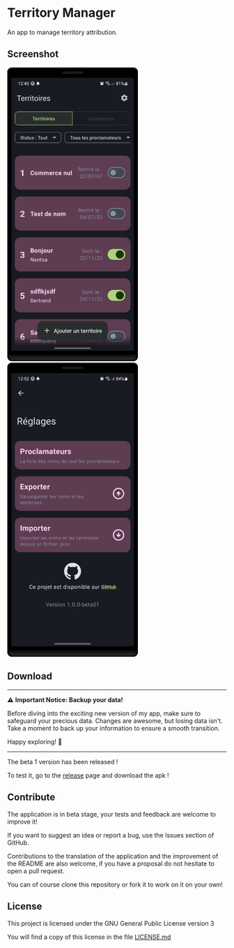 # Territory Manager

An app to manage territory attribution.

## Screenshot
<img src="/screenshots/home.png" width="300"/> <img src="/screenshots/settings.png" width="300"/>

## Download

---------------------

⚠️ **Important Notice: Backup your data!**

Before diving into the exciting new version of my app, make sure to safeguard your precious data. Changes are awesome, but losing data isn't. Take a moment to back up your information to ensure a smooth transition.

Happy exploring! 🚀

----------------------

The beta 1 version has been released !

To test it, go to the [release](https://github.com/Swiftapp-hub/Territory-Manager/releases) page and download the apk !

## Contribute

The application is in beta stage, your tests and feedback are welcome to improve it!

If you want to suggest an idea or report a bug, use the Issues section of GitHub.

Contributions to the translation of the application and the improvement of the README are also welcome, if you have a proposal do not hesitate to open
a pull request.

You can of course clone this repository or fork it to work on it on your own!

## License

This project is licensed under the GNU General Public License version 3

You will find a copy of this license in the file [LICENSE.md](https://github.com/Swiftapp-hub/Swifty-Assistant/blob/master/LICENSE.md)
